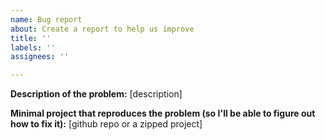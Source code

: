 ```yaml
---
name: Bug report
about: Create a report to help us improve
title: ''
labels: ''
assignees: ''

---
```


**Description of the problem:**
[description]

**Minimal project that reproduces the problem (so I'll be able to figure out how to fix it):**
[github repo or a zipped project]
